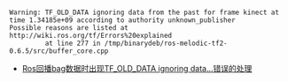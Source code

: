 

```shell

Warning: TF_OLD_DATA ignoring data from the past for frame kinect at time 1.34185e+09 according to authority unknown_publisher
Possible reasons are listed at http://wiki.ros.org/tf/Errors%20explained
         at line 277 in /tmp/binarydeb/ros-melodic-tf2-0.6.5/src/buffer_core.cpp

```

- [Ros回播bag数据时出现TF_OLD_DATA ignoring data...错误的处理](https://blog.csdn.net/weixin_42269667/article/details/116796439)